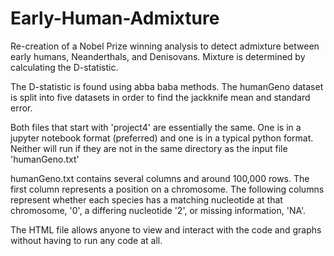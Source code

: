 # Early-Human-Admixture
Re-creation of a Nobel Prize winning analysis to detect admixture between early humans, Neanderthals, and Denisovans. Mixture is determined by calculating the D-statistic.

The D-statistic is found using abba baba methods. The humanGeno dataset is split into five datasets in order to find the jackknife mean and standard error.

Both files that start with 'project4' are essentially the same. One is in a jupyter notebook format (preferred) and one is in a typical python format. Neither will run if they are not in the same directory as the input file 'humanGeno.txt'

humanGeno.txt contains several columns and around 100,000 rows. The first column represents a position on a chromosome. The following columns represent whether each species has a matching nucleotide at that chromosome, '0', a differing nucleotide '2', or missing information, 'NA'.

The HTML file allows anyone to view and interact with the code and graphs without having to run any code at all.
